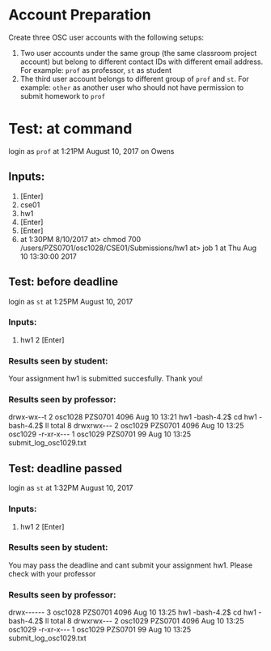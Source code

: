 # Account Preparation

Create three OSC user accounts with the following setups:
1. Two user accounts under the same group (the same classroom project account) but belong to different contact IDs with different email address. For example: `prof` as professor, `st` as student
2. The third user account belongs to different group of `prof` and `st`. For example: `other` as another user who should not have permission to submit homework to `prof`

# Test: at command

login as `prof` at 1:21PM August 10, 2017 on Owens
## Inputs:
1. [Enter]
2. cse01
3. hw1
4. [Enter]
5. [Enter]
6. at 1:30PM 8/10/2017
at> chmod 700 /users/PZS0701/osc1028/CSE01/Submissions/hw1
at> <EOT>
job 1 at Thu Aug 10 13:30:00 2017

## Test: before deadline 
login as `st` at 1:25PM August 10, 2017
### Inputs:
1. hw1
2 [Enter]

### Results seen by student:
Your assignment hw1 is submitted succesfully. Thank you!

### Results seen by professor:
drwx-wx--t 2 osc1028 PZS0701 4096 Aug 10 13:21 hw1
-bash-4.2$ cd hw1
-bash-4.2$ ll
total 8
drwxrwx--- 2 osc1029 PZS0701 4096 Aug 10 13:25 osc1029
-r-xr-x--- 1 osc1029 PZS0701   99 Aug 10 13:25 submit_log_osc1029.txt

## Test: deadline passed

login as `st` at 1:32PM August 10, 2017
### Inputs:
1. hw1
2 [Enter]

### Results seen by student:
You may pass the deadline and cant submit your assignment hw1. Please check with your professor

### Results seen by professor:
drwx------ 3 osc1028 PZS0701 4096 Aug 10 13:25 hw1
-bash-4.2$ cd hw1
-bash-4.2$ ll
total 8
drwxrwx--- 2 osc1029 PZS0701 4096 Aug 10 13:25 osc1029
-r-xr-x--- 1 osc1029 PZS0701   99 Aug 10 13:25 submit_log_osc1029.txt




